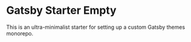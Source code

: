 # Gatsby Starter Empty

This is an ultra-minimalist starter for setting up a custom Gatsby themes monorepo.
